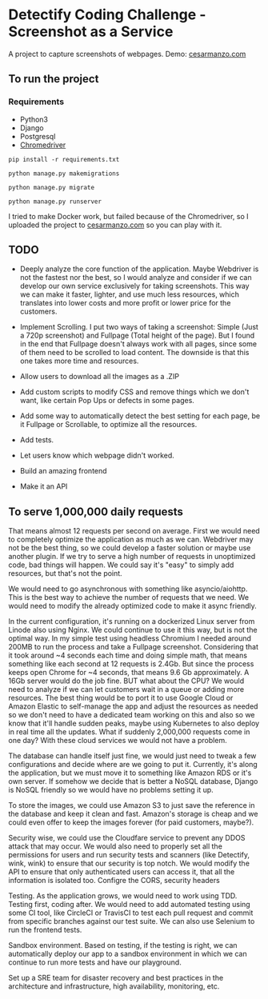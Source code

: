# Detectify Coding Challenge - Screenshot as a Service

A project to capture screenshots of webpages. Demo: [cesarmanzo.com](http://cesarmanzo.com)

## To run the project

### Requirements

- Python3
- Django
- Postgresql
- [Chromedriver](http://chromedriver.chromium.org/downloads)

`pip install -r requirements.txt`

`python manage.py makemigrations`

`python manage.py migrate`

`python manage.py runserver`

I tried to make Docker work, but failed because of the Chromedriver, so I uploaded the project to [cesarmanzo.com](http://cesarmanzo.com) so you can play with it.


## TODO

- Deeply analyze the core function of the application. Maybe Webdriver is not the fastest nor the best, so I would analyze and consider if we can develop our own service exclusively for taking screenshots. This way we can make it faster, lighter, and use much less resources, which translates into lower costs and more profit or lower price for the customers.

- Implement Scrolling. I put two ways of taking a screenshot: Simple (Just a 720p screenshot) and Fullpage (Total height of the page). But I found in the end that Fullpage doesn't always work with all pages, since some of them need to be scrolled to load content. The downside is that this one takes more time and resources.

- Allow users to download all the images as a .ZIP

- Add custom scripts to modify CSS and remove things which we don't want, like certain Pop Ups or defects in some pages.

- Add some way to automatically detect the best setting for each page, be it Fullpage or Scrollable, to optimize all the resources.

- Add tests.

- Let users know which webpage didn't worked.

- Build an amazing frontend

- Make it an API



## To serve 1,000,000 daily requests

That means almost 12 requests per second on average. First we would need to completely optimize the application as much as we can. Webdriver may not be the best thing, so we could develop a faster solution or maybe use another plugin. If we try to serve a high number of requests in unoptimized code, bad things will happen. We could say it's "easy" to simply add resources, but that's not the point.

We would need to go asynchronous with something like asyncio/aiohttp. This is the best way to achieve the number of requests that we need. We would need to modify the already optimized code to make it async friendly.

In the current configuration, it's running on a dockerized Linux server from Linode also using Nginx. We could continue to use it this way, but is not the optimal way. In my simple test using headless Chromium I needed around 200MB to run the process and take a Fullpage screenshot. Considering that it took around ~4 seconds each time and doing simple math, that means something like each second at 12 requests is 2.4Gb. But since the process keeps open Chrome for ~4 seconds, that means 9.6 Gb approximately. A 16Gb server would do the job fine. BUT what about the CPU? We would need to analyze if we can let customers wait in a queue or adding more resources. The best thing would be to port it to use Google Cloud or Amazon Elastic to self-manage the app and adjust the resources as needed so we don't need to have a dedicated team working on this and also so we know that it'll handle sudden peaks, maybe using Kubernetes to also deploy in real time all the updates. What if suddenly 2,000,000 requests come in one day? With these cloud services we would not have a problem.

The database can handle itself just fine, we would just need to tweak a few configurations and decide where are we going to put it. Currently, it's along the application, but we must move it to something like Amazon RDS or it's own server. If somehow we decide that is better a NoSQL database, Django is NoSQL friendly so we would have no problems setting it up.

To store the images, we could use Amazon S3 to just save the reference in the database and keep it clean and fast. Amazon's storage is cheap and we could even offer to keep the images forever (for paid customers, maybe?).

Security wise, we could use the Cloudfare service to prevent any DDOS attack that may occur. We would also need to properly set all the permissions for users and run security tests and scanners (like Detectify, wink, wink) to ensure that our security is top notch. We would modify the API to ensure that only authenticated users can access it, that all the information is isolated too. Configre the CORS, security headers

Testing. As the application grows, we would need to work using TDD. Testing first, coding after. We would need to add automated testing using some CI tool, like CircleCI or TravisCI to test each pull request and commit from specific branches against our test suite. We can also use Selenium to run the frontend tests.

Sandbox environment. Based on testing, if the testing is right, we can automatically deploy our app to a sandbox environment in which we can continue to run more tests and have our playground.

Set up a SRE team for disaster recovery and best practices in the architecture and infrastructure, high availability, monitoring, etc.


